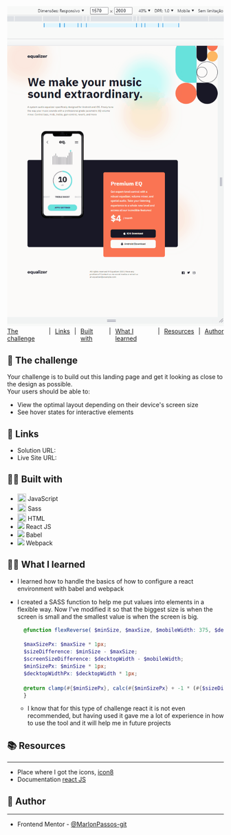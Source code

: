 
<h1 class="line-1 anim-typewriter">Chalenger</h1>



<img class="img__project " src="./screen.gif">

<div class="links">
    <a href="#the_challenge">The challenge</a> |
     <a href="#links">Links</a> |
      <a href="#built_with">Built with</a> |
       <a href="#what_i_learned">What I learned</a> |
       <a href="#resources">Resources</a> |
       <a href="#author">Author</a> 
</div>

<h2 id="the_challenge"> 🌋 The challenge</h2>

Your challenge is to build out this landing page and get it looking as close to the design as possible.<br>
Your users should be able to:

- View the optimal layout depending on their device's screen size
- See hover states for interactive elements



<h2 id="links">🔗 Links</h2>

- Solution URL: []()
- Live Site URL: []()


<h2 id="built_with">👷‍♂️ Built with</h2>


-  <img class="icon" src="https://img.icons8.com/color/20/000000/javascript--v2.png"/> JavaScript
-  <img class="icon" src="https://img.icons8.com/color/20/000000/sass-avatar.png"/> Sass
-  <img class="icon" src="https://img.icons8.com/color/20/000000/html-5--v1.png"/> HTML
  -  <img src="https://img.icons8.com/plasticine/20/000000/react.png"/> React JS
  -  <img src="https://img.icons8.com/dusk/20/000000/babel.png"/> Babel
  -  <img src="https://img.icons8.com/color/20/000000/webpack.png"/> Webpack



<h2 id="what_i_learned">👨‍🎓 What I learned</h2>


-  I learned how to handle the basics of how to configure a react environment with babel and webpack

- I created a SASS function to help me put values into elements in a flexible way. Now I've modified it so that the biggest size is when the screen is small and the smallest value is when the screen is big.
  ``` scss
    @function flexReverse( $minSize, $maxSize, $mobileWidth: 375, $decktopWidth: 1440) {

    $maxSizePx: $maxSize * 1px;
    $sizeDifference: $minSize - $maxSize;
    $screenSizeDifference: $decktopWidth - $mobileWidth;
    $minSizePx: $minSize * 1px;
    $decktopWidthPx: $decktopWidth * 1px;

    @return clamp(#{$minSizePx}, calc(#{$minSizePx} + -1 * (#{$sizeDifference} * ((#{$decktopWidthPx} - 100vw) / #{$screenSizeDifference}))), #{$maxSizePx}) 
    }   
  ```
  - I know that for this type of challenge react it is not even recommended, but having used it gave me a lot of experience in how to use the tool and it will help me in future projects


<h2 id="resources">📚 Resources</h2>
<hr>

- Place where I got the icons, [icon8](https://icons8.com.br/ )
- Documentation [react JS](https://reactjs.org/docs/getting-started.html) 


<h2 id="author">😬 Author</h2>
<hr>

- Frontend Mentor - [@MarlonPassos-git](https://www.frontendmentor.io/profile/MarlonPassos-git)

<style>
    .icon {
        transform: translateY(3px);
        width: 20px;
        height: 20px;                    
    }

    
    .links {
        display: flex;
        justify-content: center;
        gap: 10px
    }
    
    a {
        cursor: pointer;
        : none;
    }

    .img__project {
        width: 800px;

    }

   .line-1{
    position: relative;
    top: 50%;  
    width: 100%;
    margin: 0 auto;
    font-size: 180%;
    text-align: center;
    white-space: nowrap;
    overflow: hidden;
    transform: translateY(-50%);    
}

/* Animation */
.anim-typewriter{
  animation: typewriter 4s steps(44) 1s 1 normal both
}
@keyframes typewriter{
  from{width: 0;}
  to{width: 24em;}
}


</style>